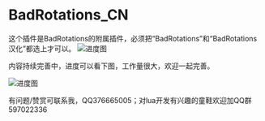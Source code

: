 # BadRotations_CN


这个插件是BadRotations的附属插件，必须把“BadRotations”和“BadRotations汉化”都选上才可以。
![进度图](https://github.com/ybhuxiao/BadRotations_CN/raw/master/media/eg.png)


内容持续完善中，进度可以看下图，工作量很大，欢迎一起完善。

![进度图](https://github.com/ybhuxiao/BadRotations_CN/raw/master/media/progress.png)


有问题/赞赏可联系我，QQ376665005；对lua开发有兴趣的童鞋欢迎加QQ群597022336
